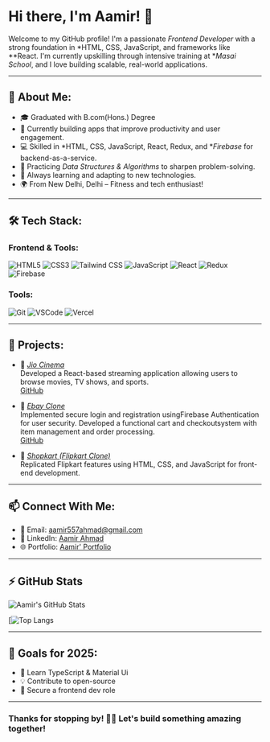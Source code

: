 # Hi there, I'm Aamir! 👋

Welcome to my GitHub profile! I'm a passionate *Frontend Developer* with a strong foundation in *HTML, CSS, JavaScript, and frameworks like **React. I'm currently upskilling through intensive training at **Masai School*, and I love building scalable, real-world applications.

---

## 🌟 About Me:

- 🎓 Graduated with B.com(Hons.) Degree
- 🔭 Currently building apps that improve productivity and user engagement.
- 💻 Skilled in *HTML, CSS, JavaScript, React, Redux, and **Firebase* for backend-as-a-service.
- 🚀 Practicing *Data Structures & Algorithms* to sharpen problem-solving.
- 🧠 Always learning and adapting to new technologies.
- 🌍 From New Delhi, Delhi – Fitness and tech enthusiast!

---

## 🛠️ Tech Stack:

### Frontend & Tools:
![HTML5](https://img.shields.io/badge/-HTML5-E34F26?style=flat-square&logo=html5&logoColor=white)
![CSS3](https://img.shields.io/badge/-CSS3-1572B6?style=flat-square&logo=css3&logoColor=white)
![Tailwind CSS](https://img.shields.io/badge/-TailwindCSS-38B2AC?style=flat-square&logo=tailwind-css&logoColor=white)
![JavaScript](https://img.shields.io/badge/-JavaScript-F7DF1E?style=flat-square&logo=javascript&logoColor=black)
![React](https://img.shields.io/badge/-React-61DAFB?style=flat-square&logo=react&logoColor=black)
![Redux](https://img.shields.io/badge/redux-%23593d88.svg?style=flat-square&logo=redux&logoColor=white)
![Firebase](https://img.shields.io/badge/firebase-%23039BE5.svg?style=flat-square&logo=firebase&logoColor=white)

### Tools:
![Git](https://img.shields.io/badge/-Git-F05032?style=flat-square&logo=git&logoColor=white)
![VSCode](https://img.shields.io/badge/-VS%20Code-007ACC?style=flat-square&logo=visual-studio-code&logoColor=white)
![Vercel](https://img.shields.io/badge/-Vercel-000000?style=flat-square&logo=vercel&logoColor=white)

---

## 🚀 Projects:

- 🔹 [*Jio Cinema*](https://jiocinemaclone-eta.vercel.app/)  
 Developed a React-based streaming application allowing users to browse movies, TV shows, and sports.  
  [GitHub](https://github.com/Aamir-786687/Projects_Solo/tree/main/Jio_Cinema)

- 🔹 [*Ebay Clone*](https://splendorous-granita-1d775f.netlify.app/index.html)  
  Implemented secure login and registration usingFirebase Authentication for user security.
  Developed a functional cart and checkoutsystem with item management and order processing.  
  [GitHub](https://github.com/Rajghosh786/B42_WEB_004_FrontendFanatics_Ebay)

- 🔹 [*Shopkart (Flipkart Clone)*](https://github.com/Ashish-kumar-upadhyay/Clone-Meesho-website)  
  Replicated Flipkart features using HTML, CSS, and JavaScript for front-end development.

---

## 📫 Connect With Me:

- 📧 Email: [aamir557ahmad@gmail.com](mailto:aamir557ahmad@gmail.com)
- 💼 LinkedIn: [Aamir Ahmad](https://www.linkedin.com/in/ah-aamir/)
- 🌐 Portfolio: [Aamir' Portfolio](https://personlaportfolio.vercel.app/)

---

## ⚡ GitHub Stats

![Aamir's GitHub Stats](https://github-readme-stats.vercel.app/api?username=Aamir-786687&show_icons=true&theme=radical)

[![Top Langs](https://github-readme-stats.vercel.app/api/top-langs/?username=Aamir-786687&layout=compact&theme=radical)

---

## 🚀 Goals for 2025:

- 🌱 Learn TypeScript & Material Ui
- 💡 Contribute to open-source
- 🎯 Secure a frontend dev role

---

### Thanks for stopping by! 👨‍💻 Let's build something amazing together!
